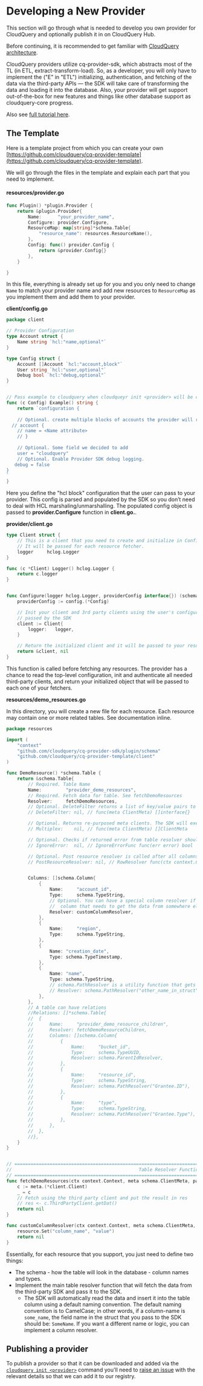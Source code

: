 # Developing a New Provider

This section will go through what is needed to develop you own provider for CloudQuery and optionally publish it in on CloudQuery Hub.

Before continuing, it is recommended to get familiar with [CloudQuery architecture](architecture.md).

CloudQuery providers utilize cq-provider-sdk, which abstracts most of the TL \(in ETL, extract-transform-load\). So, as a developer, you will only have to implement the \("E" in "ETL"\) initializing, authentication, and fetching of the data via the third-party APIs — the SDK will take care of transforming the data and loading it into the database. Also, your provider will get support out-of-the-box for new features and things like other database support as cloudquery-core progress. 

Also see [full tutorial here](../tutorials/creating-new-provider.md).

## The Template

Here is a template project from which you can create your own [https://github.com/cloudquery/cq-provider-template](https://github.com/cloudquery/cq-provider-template).

We will go through the files in the template and explain each part that you need to implement.

#### **resources/provider.go**

```go
func Plugin() *plugin.Provider {
	return &plugin.Provider{
		Name:      "your_provider_name",
		Configure: provider.Configure,
		ResourceMap: map[string]*schema.Table{
			"resource_name": resources.ResourceName(),
		},
		Config: func() provider.Config {
			return &provider.Config{}
		},
	}

}
```

In this file, everything is already set up for you and you only need to change `Name` to match your provider name and add new resources to `ResourceMap` as you implement them and add them to your provider.

**client/config.go**

```go
package client

// Provider Configuration
type Account struct {
    Name string `hcl:"name,optional"`
}

type Config struct {
    Account []Account `hcl:"account,block"`
    User string `hcl:"user,optional"`
    Debug bool `hcl:"debug,optional"`
}


// Pass example to cloudquery when cloudqueyr init <provider> will be called
func (c Config) Example() string {
    return `configuration {
    
	// Optional. create multiple blocks of accounts the provider will run
  // account {
	// name = <Name attribute>
	// }
	
	// Optional. Some field we decided to add
	user = "cloudquery"
	// Optional. Enable Provider SDK debug logging.
   debug = false  
}
`
}
```

Here you define the "hcl block" configuration that the user can pass to your provider. This config is parsed and populated by the SDK so you don’t need to deal with HCL marshaling/unmarshalling. The populated config object is passed to **provider.Configure** function in **client.go.**.

**provider/client.go**

```go
type Client struct {
	// This is a client that you need to create and initialize in Configure
	// It will be passed for each resource fetcher.
	logger     hclog.Logger
}

func (c *Client) Logger() hclog.Logger {
	return c.logger
}


func Configure(logger hclog.Logger, providerConfig interface{}) (schema.ClientMeta, error) {
	providerConfig := config.(*Config)

	// Init your client and 3rd party clients using the user's configuration
	// passed by the SDK
	client := Client{
		logger:   logger,
	}

	// Return the initialized client and it will be passed to your resources
	return &client, nil
}
```

This function is called before fetching any resources. The provider has a chance to read the top-level configuration, init and authenticate all needed third-party clients, and return your initialized object that will be passed to each one of your fetchers. 

**resources/demo\_resources.go**

In this directory, you will create a new file for each resource. Each resource may contain one or more related tables. See documentation inline.

```go
package resources

import (
	"context"
	"github.com/cloudquery/cq-provider-sdk/plugin/schema"
	"github.com/cloudquery/cq-provider-template/client"
)

func DemoResource() *schema.Table {
	return &schema.Table{
		// Required. Table Name
		Name:         "provider_demo_resources",
		// Required. Fetch data for table. See fetchDemoResources
		Resolver:     fetchDemoResources,
		// Optional. DeleteFilter returns a list of key/value pairs to add when truncating this table's data from the database.
		// DeleteFilter: nil, // func(meta ClientMeta) []interface{}

		// Optional. Returns re-purposed meta clients. The SDK will execute the table with each of them. Useful if you want to execute for different accounts, etc...
		// Multiplex:    nil, // func(meta ClientMeta) []ClientMeta

		// Optional. Checks if returned error from table resolver should be ignored. If it returns true, the SDK will ignore and continue instead of aborting.
		// IgnoreError:  nil, // IgnoreErrorFunc func(err error) bool

		// Optional. Post resource resolver is called after all columns have been resolved, and before resource is inserted to database.
		// PostResourceResolver: nil, // RowResolver func(ctx context.Context, meta ClientMeta, resource *Resource) error


		Columns: []schema.Column{
			{
				Name:     "account_id",
				Type:     schema.TypeString,
				// Optional. You can have a special column resolver if the column name doesn't match the name or it's just an additional
				//  column that needs to get the data from somewhere else.
				Resolver: customColumnResolver,
			},
			{
				Name:     "region",
				Type:     schema.TypeString,
			},
			{
				Name: "creation_date",
				Type: schema.TypeTimestamp,
			},
			{
				Name: "name",
				Type: schema.TypeString,
				// schema.PathResolver is a utility function that gets the data from a different name in the struct.
				// Resolver: schema.PathResolver("other_name_in_struct"),
			},
		},
		// A table can have relations
		//Relations: []*schema.Table{
		//	{
		//		Name:     "provider_demo_resource_children",
		//		Resolver: fetchDemoResourceChildren,
		//		Columns: []schema.Column{
		//			{
		//				Name:     "bucket_id",
		//				Type:     schema.TypeUUID,
		//				Resolver: schema.ParentIdResolver,
		//			},
		//			{
		//				Name:     "resource_id",
		//				Type:     schema.TypeString,
		//				Resolver: schema.PathResolver("Grantee.ID"),
		//			},
		//			{
		//				Name:     "type",
		//				Type:     schema.TypeString,
		//				Resolver: schema.PathResolver("Grantee.Type"),
		//			},
		//		},
		//	},
		//},
	}
}


// ====================================================================================================================
//                                               Table Resolver Functions
// ====================================================================================================================
func fetchDemoResources(ctx context.Context, meta schema.ClientMeta, parent *schema.Resource, res chan interface{}) error {
	c := meta.(*client.Client)
	_ = c
	// Fetch using the third party client and put the result in res
	// res <- c.ThirdPartyClient.getDat()
	return nil
}

func customColumnResolver(ctx context.Context, meta schema.ClientMeta, resource *schema.Resource, c schema.Column) error {
	resource.Set("column_name", "value")
	return nil
}
```

Essentially, for each resource that you support, you just need to define two things:

* The schema - how the table will look in the database - column names and types. 
* Implement the main table resolver function that will fetch the data from the third-party SDK and pass it to the SDK. 
  * The SDK will automatically read the data and insert it into the table column using a default naming convention. The default naming convention is to CamelCase; in other words, if a column-name is `some_name`, the field name in the struct that you pass to the SDK should be: `SomeName`. If you want a different name or logic, you can implement a column resolver.

## Publishing a provider

To publish a provider so that it can be downloaded and added via the [`cloudquery init <provider>`](/docs/cli/commands/provider) command you'll need to [raise an issue](https://github.com/cloudquery/cloudquery/issues) with the relevant details so that we can add it to our registry.